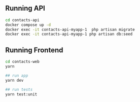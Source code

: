 ## Running API

```bash
cd contacts-api
docker compose up -d
docker exec -it contacts-api-myapp-1  php artisan migrate
docker exec -it contacts-api-myapp-1 php artisan db:seed
```

## Running Frontend

```bash
cd contacts-web
yarn

## run app
yarn dev

## run tests
yarn test:unit
```
